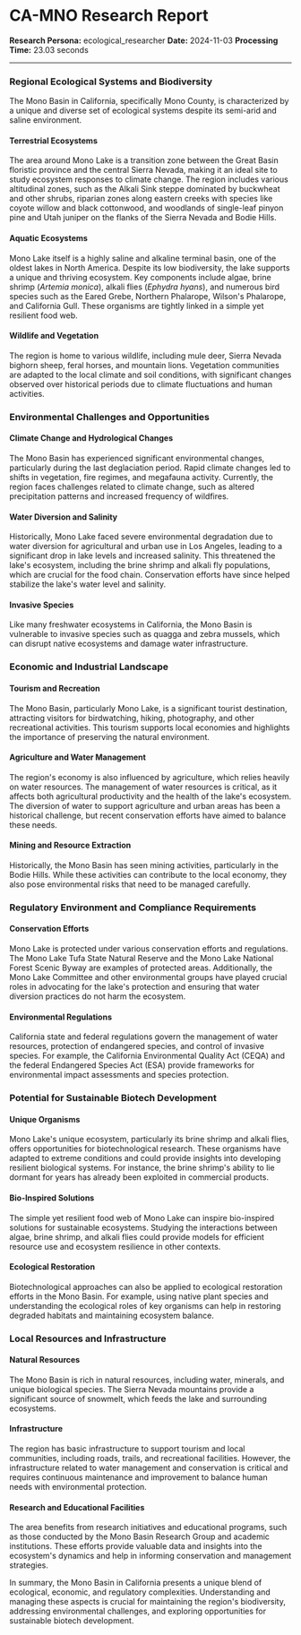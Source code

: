 # CA-MNO Research Report

**Research Persona:** ecological_researcher
**Date:** 2024-11-03
**Processing Time:** 23.03 seconds

---

### Regional Ecological Systems and Biodiversity

The Mono Basin in California, specifically Mono County, is characterized by a unique and diverse set of ecological systems despite its semi-arid and saline environment.

#### Terrestrial Ecosystems
The area around Mono Lake is a transition zone between the Great Basin floristic province and the central Sierra Nevada, making it an ideal site to study ecosystem responses to climate change. The region includes various altitudinal zones, such as the Alkali Sink steppe dominated by buckwheat and other shrubs, riparian zones along eastern creeks with species like coyote willow and black cottonwood, and woodlands of single-leaf pinyon pine and Utah juniper on the flanks of the Sierra Nevada and Bodie Hills.

#### Aquatic Ecosystems
Mono Lake itself is a highly saline and alkaline terminal basin, one of the oldest lakes in North America. Despite its low biodiversity, the lake supports a unique and thriving ecosystem. Key components include algae, brine shrimp (*Artemia monica*), alkali flies (*Ephydra hyans*), and numerous bird species such as the Eared Grebe, Northern Phalarope, Wilson's Phalarope, and California Gull. These organisms are tightly linked in a simple yet resilient food web.

#### Wildlife and Vegetation
The region is home to various wildlife, including mule deer, Sierra Nevada bighorn sheep, feral horses, and mountain lions. Vegetation communities are adapted to the local climate and soil conditions, with significant changes observed over historical periods due to climate fluctuations and human activities.

### Environmental Challenges and Opportunities

#### Climate Change and Hydrological Changes
The Mono Basin has experienced significant environmental changes, particularly during the last deglaciation period. Rapid climate changes led to shifts in vegetation, fire regimes, and megafauna activity. Currently, the region faces challenges related to climate change, such as altered precipitation patterns and increased frequency of wildfires.

#### Water Diversion and Salinity
Historically, Mono Lake faced severe environmental degradation due to water diversion for agricultural and urban use in Los Angeles, leading to a significant drop in lake levels and increased salinity. This threatened the lake's ecosystem, including the brine shrimp and alkali fly populations, which are crucial for the food chain. Conservation efforts have since helped stabilize the lake's water level and salinity.

#### Invasive Species
Like many freshwater ecosystems in California, the Mono Basin is vulnerable to invasive species such as quagga and zebra mussels, which can disrupt native ecosystems and damage water infrastructure.

### Economic and Industrial Landscape

#### Tourism and Recreation
The Mono Basin, particularly Mono Lake, is a significant tourist destination, attracting visitors for birdwatching, hiking, photography, and other recreational activities. This tourism supports local economies and highlights the importance of preserving the natural environment.

#### Agriculture and Water Management
The region's economy is also influenced by agriculture, which relies heavily on water resources. The management of water resources is critical, as it affects both agricultural productivity and the health of the lake's ecosystem. The diversion of water to support agriculture and urban areas has been a historical challenge, but recent conservation efforts have aimed to balance these needs.

#### Mining and Resource Extraction
Historically, the Mono Basin has seen mining activities, particularly in the Bodie Hills. While these activities can contribute to the local economy, they also pose environmental risks that need to be managed carefully.

### Regulatory Environment and Compliance Requirements

#### Conservation Efforts
Mono Lake is protected under various conservation efforts and regulations. The Mono Lake Tufa State Natural Reserve and the Mono Lake National Forest Scenic Byway are examples of protected areas. Additionally, the Mono Lake Committee and other environmental groups have played crucial roles in advocating for the lake's protection and ensuring that water diversion practices do not harm the ecosystem.

#### Environmental Regulations
California state and federal regulations govern the management of water resources, protection of endangered species, and control of invasive species. For example, the California Environmental Quality Act (CEQA) and the federal Endangered Species Act (ESA) provide frameworks for environmental impact assessments and species protection.

### Potential for Sustainable Biotech Development

#### Unique Organisms
Mono Lake's unique ecosystem, particularly its brine shrimp and alkali flies, offers opportunities for biotechnological research. These organisms have adapted to extreme conditions and could provide insights into developing resilient biological systems. For instance, the brine shrimp's ability to lie dormant for years has already been exploited in commercial products.

#### Bio-Inspired Solutions
The simple yet resilient food web of Mono Lake can inspire bio-inspired solutions for sustainable ecosystems. Studying the interactions between algae, brine shrimp, and alkali flies could provide models for efficient resource use and ecosystem resilience in other contexts.

#### Ecological Restoration
Biotechnological approaches can also be applied to ecological restoration efforts in the Mono Basin. For example, using native plant species and understanding the ecological roles of key organisms can help in restoring degraded habitats and maintaining ecosystem balance.

### Local Resources and Infrastructure

#### Natural Resources
The Mono Basin is rich in natural resources, including water, minerals, and unique biological species. The Sierra Nevada mountains provide a significant source of snowmelt, which feeds the lake and surrounding ecosystems.

#### Infrastructure
The region has basic infrastructure to support tourism and local communities, including roads, trails, and recreational facilities. However, the infrastructure related to water management and conservation is critical and requires continuous maintenance and improvement to balance human needs with environmental protection.

#### Research and Educational Facilities
The area benefits from research initiatives and educational programs, such as those conducted by the Mono Basin Research Group and academic institutions. These efforts provide valuable data and insights into the ecosystem's dynamics and help in informing conservation and management strategies.

In summary, the Mono Basin in California presents a unique blend of ecological, economic, and regulatory complexities. Understanding and managing these aspects is crucial for maintaining the region's biodiversity, addressing environmental challenges, and exploring opportunities for sustainable biotech development.